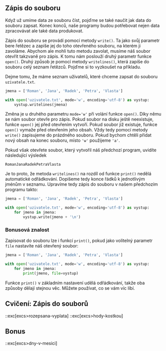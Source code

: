 ## Zápis do souboru

Když už umíme data ze souboru číst, pojďme se také naučit jak data do souboru zapsat. Konec konců, naše programy budou potřebovat nejen data zpracovávat ale také data produkovat.

Zápis do souboru se provádí pomocí metody `write()`. Ta jako svůj parametr bere řetězec a zapíše jej do toho otevřeného souboru, na kterém ji zavoláme. Abychom ale mohli tuto metodu zavolat, musíme náš soubor otevřít takzvaně pro zápis. K tomu nám poslouží druhý parametr funkce `open()`. Druhý způsob je pomocí metody `writelines()`, která zapíše do souboru celý seznam řetězců. Pojďme si to vyzkoušet na příkladu.

Dejme tomu, že máme seznam uživatelů, které chceme zapsat do souboru `uzivatele.txt`.

```py
jmena = ['Roman', 'Jana', 'Radek', 'Petra', 'Vlasta']

with open('uzivatele.txt', mode='w', encoding='utf-8') as vystup:
    vystup.writelines(jmena)
```

Změna je u druhého parametru `mode='w'` při volání funkce `open()`. Díky němu se nám soubor otevře pro zápis. Pokud soubor na disku ještě neexistuje, funkce `open()` jej před otevřením vytvoří. Pokud soubor již existuje, funkce `open()` vymaže před otevřením jeho obsah. Vždy tedy pomocí metody `write()` zapisujeme do prázdného souboru. Pokud bychom chtěli přidat nový obsah na konec souboru, místo `'w'` použijeme `'a'`.

Pokud však otevřete soubor, který vytvořil náš předchozí program, uvidíte následující výsledek

```shell
RomanJanaRadekPetraVlasta
```

Je to proto, že metoda `writelines()` na rozdíl od funkce `print()` nedělá
automatické odřádkování. Dopíšeme tedy konce řádků k jednotlivým jménům v seznamu.
Upravíme tedy zápis do souboru v našem předchozím programu takto:

```py
jmena = ['Roman', 'Jana', 'Radek', 'Petra', 'Vlasta']

with open('uzivatele.txt', mode='w', encoding='utf-8') as vystup:
    for jmeno in jmena:
        vystup.write(jmeno + '\n')
```

### Bonusová znalost

Zapisovat do souboru lze i funkcí `print()`, pokud jako volitelný parametr `file` nastavíte náš otevřený soubor:

```py
jmena = ['Roman', 'Jana', 'Radek', 'Petra', 'Vlasta']

with open('uzivatele.txt', mode='w', encoding='utf-8') as vystup:
    for jmeno in jmena:
        print(jmeno, file=vystup)
```

Funkce `print()` v základním nastavení udělá odřádkování, takže oba způsoby dělají stejnou věc. Můžete používat, co se vám víc líbí.

## Cvičení: Zápis do souborů
::exc[excs>rozepsana-vyplata]
::exc[excs>hody-kostkou]

## Bonus
::exc[excs>dny-v-mesici]
